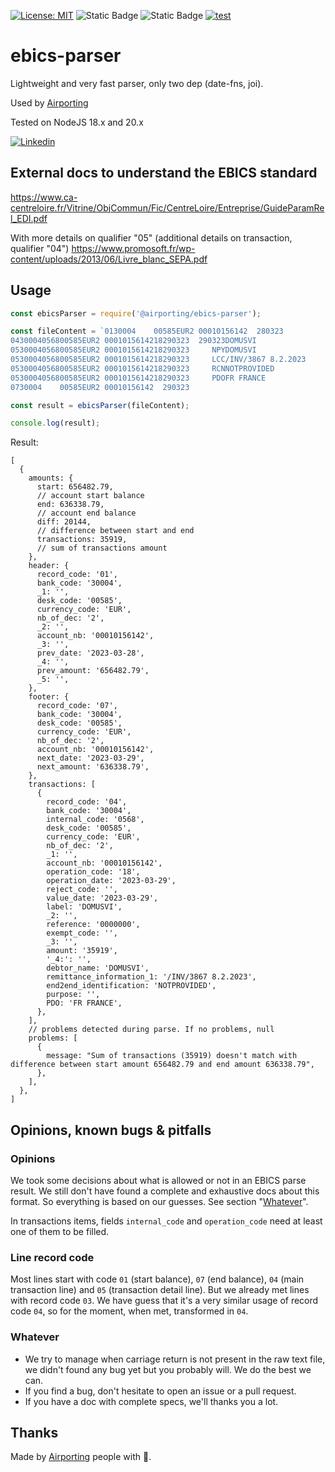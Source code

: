 [![License: MIT](https://img.shields.io/badge/License-MIT-yellow.svg)](https://opensource.org/licenses/MIT)
![Static Badge](https://img.shields.io/badge/coverage-82.56-brightgreen)
![Static Badge](https://img.shields.io/badge/release-1.13.9-blue)
[![test](https://github.com/airporting/ebics-parser/actions/workflows/test.yml/badge.svg)](https://github.com/airporting/ebics-parser/actions/workflows/test.yml)

# ebics-parser

Lightweight and very fast parser, only two dep (date-fns, joi).

Used by [Airporting](https://www.airporting.com)

Tested on NodeJS 18.x and 20.x

[![Linkedin](https://img.shields.io/badge/LinkedIn-0077B5?style=for-the-badge&logo=linkedin&logoColor=white)](https://www.linkedin.com/company/airporting)

## External docs to understand the EBICS standard

https://www.ca-centreloire.fr/Vitrine/ObjCommun/Fic/CentreLoire/Entreprise/GuideParamRel_EDI.pdf

With more details on qualifier "05" (additional details on transaction, qualifier "04")
https://www.promosoft.fr/wp-content/uploads/2013/06/Livre_blanc_SEPA.pdf

## Usage

```javascript
const ebicsParser = require('@airporting/ebics-parser');

const fileContent = `0130004    00585EUR2 00010156142  280323                                                  0000006564827I
0430004056800585EUR2 0001015614218290323  290323DOMUSVI                          0000000  0000000359190{
0530004056800585EUR2 0001015614218290323     NPYDOMUSVI
0530004056800585EUR2 0001015614218290323     LCC/INV/3867 8.2.2023
0530004056800585EUR2 0001015614218290323     RCNNOTPROVIDED
0530004056800585EUR2 0001015614218290323     PDOFR FRANCE
0730004    00585EUR2 00010156142  290323                                                  0000006363387I`;

const result = ebicsParser(fileContent);

console.log(result);
```

Result:

```json5
[
  {
    amounts: {
      start: 656482.79,
      // account start balance
      end: 636338.79,
      // account end balance
      diff: 20144,
      // difference between start and end
      transactions: 35919,
      // sum of transactions amount
    },
    header: {
      record_code: '01',
      bank_code: '30004',
      _1: '',
      desk_code: '00585',
      currency_code: 'EUR',
      nb_of_dec: '2',
      _2: '',
      account_nb: '00010156142',
      _3: '',
      prev_date: '2023-03-28',
      _4: '',
      prev_amount: '656482.79',
      _5: '',
    },
    footer: {
      record_code: '07',
      bank_code: '30004',
      desk_code: '00585',
      currency_code: 'EUR',
      nb_of_dec: '2',
      account_nb: '00010156142',
      next_date: '2023-03-29',
      next_amount: '636338.79',
    },
    transactions: [
      {
        record_code: '04',
        bank_code: '30004',
        internal_code: '0568',
        desk_code: '00585',
        currency_code: 'EUR',
        nb_of_dec: '2',
        _1: '',
        account_nb: '00010156142',
        operation_code: '18',
        operation_date: '2023-03-29',
        reject_code: '',
        value_date: '2023-03-29',
        label: 'DOMUSVI',
        _2: '',
        reference: '0000000',
        exempt_code: '',
        _3: '',
        amount: '35919',
        '_4:': '',
        debtor_name: 'DOMUSVI',
        remittance_information_1: '/INV/3867 8.2.2023',
        end2end_identification: 'NOTPROVIDED',
        purpose: '',
        PDO: 'FR FRANCE',
      },
    ],
    // problems detected during parse. If no problems, null
    problems: [
      {
        message: "Sum of transactions (35919) doesn't match with difference between start amount 656482.79 and end amount 636338.79",
      },
    ],
  },
]
```

## Opinions, known bugs & pitfalls

### Opinions

We took some decisions about what is allowed or not in an EBICS parse result. We still don't have found a complete and exhaustive docs about this format. So
everything is based on our guesses. See section "[Whatever](#whatever)".

In transactions items, fields `internal_code` and `operation_code` need at least one of them to be filled.

### Line record code

Most lines start with code `01` (start balance), `07` (end balance), `04` (main transaction line) and `05` (transaction detail line). But we already met lines
with record code `03`. We have guess that it's a very similar usage of record code `04`, so for the moment, when met, transformed in `04`.

### Whatever

- We try to manage when carriage return is not present in the raw text file, we didn't found any bug yet but you probably will. We do the best we can.
- If you find a bug, don't hesitate to open an issue or a pull request.
- If you have a doc with complete specs, we'll thanks you a lot.

## Thanks

Made by [Airporting](https://www.airporting.com) people with 🧡.
